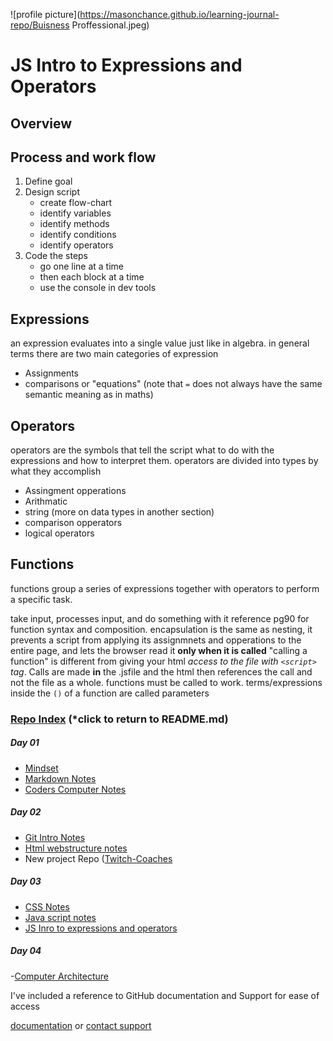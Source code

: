 ![profile picture](https://masonchance.github.io/learning-journal-repo/Buisness Proffessional.jpeg)

# JS Intro to Expressions and Operators


## Overview


## Process and work flow
1. Define goal
1. Design script
    - create flow-chart
    - identify variables
    - identify methods
    - identify conditions
    - identify operators
1. Code the steps
    - go one line at a time
    - then each block at a time
    - use the console in dev tools

<!--see page 18 in ducket, create flowchart and add file here correlate with pg.23 flowchart key describing the categories of script design-->




## Expressions

an expression evaluates into a single value just like in algebra. in general terms there are two main categories of expression
- Assignments
- comparisons or "equations" (note that `=` does not always have the same semantic meaning as in maths)


## Operators

operators are the symbols that tell the script what to do with the expressions and how to interpret them. operators are divided into types by what they accomplish
- Assingment opperations
- Arithmatic
- string (more on data types in another section)
- comparison opperators
- logical operators


## Functions

functions group a series of expressions together with operators to perform a specific task. 

take input, processes input, and do something with it reference pg90 for function syntax and composition.
encapsulation is the same as nesting, it prevents a script from applying its assignmnets and opperations to the entire page,
and lets the browser read it **only when it is called** "calling a function"  is different from giving your html *access to the file with `<script>` tag*. 
Calls are made **in** the .jsfile and the html then references the call and not the file as a whole.  functions must be called to work.
terms/expressions inside the `()` of a function are called parameters 



### [Repo Index](https://masonchance.github.io/learning-journal-repo/) (*click to return to README.md)

##### Day 01

- [Mindset](https://masonchance.github.io/learning-journal-repo/main-page)
- [Markdown Notes](https://masonchance.github.io/learning-journal-repo/markdown-notes)
- [Coders Computer Notes](https://masonchance.github.io/learning-journal-repo/the-coders-computer-notes)

##### Day 02

 - [Git Intro Notes](https://masonchance.github.io/learning-journal-repo/git-intro-notes)
 - [Html webstructure notes](https://masonchance.github.io/learning-journal-repo/Html-webstructure-notes)
 - New project Repo ([Twitch-Coaches](https://masonchance.github.io/twitch-coaches)

##### Day 03

- [CSS Notes](https://masonchance.github.io/learning-journal-repo/css-notes)
- [Java script notes](https://masonchance.github.io/learning-journal-repo/js-notes)
- [JS Inro to expressions and operators](https://masonchance.github.io/learning-journal-repo/js-intro-expressions-operators)
##### Day 04

-[Computer Architecture](https://masonchance.github.io/learning-journal-repo/computer-architecture-logic-notes)

I've included a reference to GitHub documentation and Support for ease of access

[documentation](https://help.github.com/categories/github-pages-basics/) or [contact support](https://github.com/contact)
